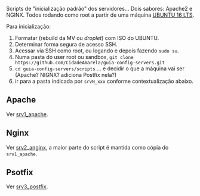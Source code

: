 
Scripts de "inicialização padrão" dos servidores... Dois sabores: Apache2 e NGINX. 
Todos rodando como root a partir de uma máquina [UBUNTU 16 LTS](http://releases.ubuntu.com/16.04/).

Para inicialização:

 1. Formatar (rebuild da MV ou *droplet*) com ISO do UBUNTU.
 2. Determinar forma segura de acesso SSH.
 3. Acessar via SSH como root, ou logando e depois fazendo `sudo su`.
 4. Numa pasta do user root ou sandbox, `git clone https://github.com/CidadeAmarela/guia-config-servers.git`
 5. `cd guia-config-servers/scripts` ... e decidir o que a máquina vai ser (Apache? NIGNX? adiciona Postfix nela?)
 6. ir para a pasta indicada por `srvN_xxx` conforme contextualização abaixo.
 
## Apache ##

Ver [srv1_apache](srv1_apache).

## Nginx ##

Ver [srv2_anginx](srv2_anginx), a maior parte do script é mantida como cópia do `srv1_apache`.

## Psotfix ##

Ver [srv3_postfix](srv3_postfix).
